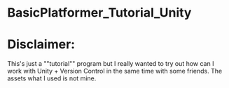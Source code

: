 # BasicPlatformer_Tutorial_Unity

# Disclaimer:
This's just a ""tutorial"" program but I really wanted to try out how can I work with Unity + Version Control in the same time with some friends. The assets what I used is not mine.

